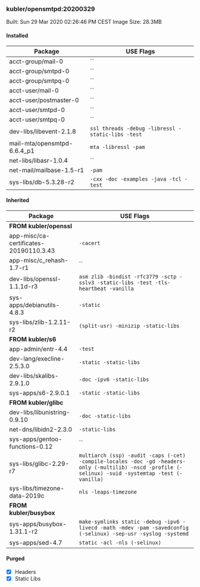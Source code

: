 ### kubler/opensmtpd:20200329

Built: Sun 29 Mar 2020 02:26:46 PM CEST
Image Size: 28.3MB

#### Installed
Package | USE Flags
--------|----------
acct-group/mail-0 | ``
acct-group/smtpd-0 | ``
acct-group/smtpq-0 | ``
acct-user/mail-0 | ``
acct-user/postmaster-0 | ``
acct-user/smtpd-0 | ``
acct-user/smtpq-0 | ``
dev-libs/libevent-2.1.8 | `ssl threads -debug -libressl -static-libs -test`
mail-mta/opensmtpd-6.6.4_p1 | `mta -libressl -pam`
net-libs/libasr-1.0.4 | ``
net-mail/mailbase-1.5-r1 | `-pam`
sys-libs/db-5.3.28-r2 | `-cxx -doc -examples -java -tcl -test`
#### Inherited
Package | USE Flags
--------|----------
**FROM kubler/openssl** |
app-misc/ca-certificates-20190110.3.43 | `-cacert`
app-misc/c_rehash-1.7-r1 | ``
dev-libs/openssl-1.1.1d-r3 | `asm zlib -bindist -rfc3779 -sctp -sslv3 -static-libs -test -tls-heartbeat -vanilla`
sys-apps/debianutils-4.8.3 | `-static`
sys-libs/zlib-1.2.11-r2 | `(split-usr) -minizip -static-libs`
**FROM kubler/s6** |
app-admin/entr-4.4 | `-test`
dev-lang/execline-2.5.3.0 | `-static -static-libs`
dev-libs/skalibs-2.9.1.0 | `-doc -ipv6 -static-libs`
sys-apps/s6-2.9.0.1 | `-static -static-libs`
**FROM kubler/glibc** |
dev-libs/libunistring-0.9.10 | `-doc -static-libs`
net-dns/libidn2-2.3.0 | `-static-libs`
sys-apps/gentoo-functions-0.12 | ``
sys-libs/glibc-2.29-r7 | `multiarch (ssp) -audit -caps (-cet) -compile-locales -doc -gd -headers-only (-multilib) -nscd -profile (-selinux) -suid -systemtap -test (-vanilla)`
sys-libs/timezone-data-2019c | `nls -leaps-timezone`
**FROM kubler/busybox** |
sys-apps/busybox-1.31.1-r2 | `make-symlinks static -debug -ipv6 -livecd -math -mdev -pam -savedconfig (-selinux) -sep-usr -syslog -systemd`
sys-apps/sed-4.7 | `static -acl -nls (-selinux)`
#### Purged
- [x] Headers
- [x] Static Libs
